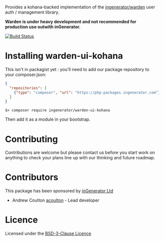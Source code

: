 Provides a kohana-backed implementation of the [ingenerator/warden](https://github.com/ingenerator/warden) user
auth / management library.

**Warden is under heavy development and not recommended for production use outwith inGenerator.**

[![Build Status](https://travis-ci.org/ingenerator/warden-ui-kohana.svg?branch=0.4.x)](https://travis-ci.org/ingenerator/warden-ui-kohana)


# Installing warden-ui-kohana

This isn't in packagist yet : you'll need to add our package repository to your composer.json:

```json
{
  "repositories": [
    {"type": "composer", "url": "https://php-packages.ingenerator.com"}
  ]
}
```

`$> composer require ingenerator/warden-ui-kohana`

Then add it as a module in your bootstrap.

# Contributing

Contributions are welcome but please contact us before you start work on anything to check your
plans line up with our thinking and future roadmap. 

# Contributors

This package has been sponsored by [inGenerator Ltd](http://www.ingenerator.com)

* Andrew Coulton [acoulton](https://github.com/acoulton) - Lead developer

# Licence

Licensed under the [BSD-3-Clause Licence](LICENSE)
